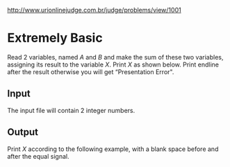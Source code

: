 http://www.urionlinejudge.com.br/judge/problems/view/1001

# Extremely Basic

Read 2 variables, named $A$ and $B$ and make the sum of these two variables,
assigning its result to the variable $X$. Print $X$ as shown below. Print
endline after the result otherwise you will get “Presentation Error".

## Input

The input file will contain 2 integer numbers.

## Output

Print $X$ according to the following example, with a blank space before and
after the equal signal.
